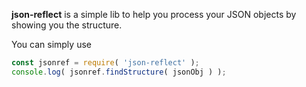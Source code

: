 **json-reflect** is a simple lib to help you process your JSON objects by showing you the structure.

You can simply use

```javascript
const jsonref = require( 'json-reflect' );
console.log( jsonref.findStructure( jsonObj ) );
```
